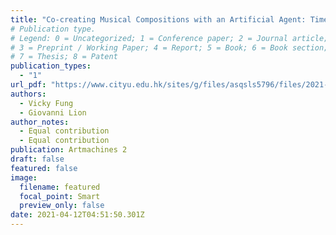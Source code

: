 ```yaml
---
title: "Co-creating Musical Compositions with an Artificial Agent: Time-travel through Machine Learning"
# Publication type.
# Legend: 0 = Uncategorized; 1 = Conference paper; 2 = Journal article;
# 3 = Preprint / Working Paper; 4 = Report; 5 = Book; 6 = Book section;
# 7 = Thesis; 8 = Patent
publication_types:
  - "1"
url_pdf: "https://www.cityu.edu.hk/sites/g/files/asqsls5796/files/2021-05/Co-creating%20Musical%20Compositions%20with%20an%20Artificial%20Agent%20Time-travel%20through%20Machine%20Learning.pdf"
authors:
  - Vicky Fung
  - Giovanni Lion
author_notes:
  - Equal contribution
  - Equal contribution
publication: Artmachines 2
draft: false
featured: false
image:
  filename: featured
  focal_point: Smart
  preview_only: false
date: 2021-04-12T04:51:50.301Z
---
```

